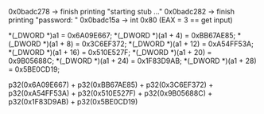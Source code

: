 0x0badc278 -> finish printing "starting stub ..."
0x0badc282 -> finish printing "password: "
0x0badc15a -> int 0x80 (EAX = 3 == get input)


  *(_DWORD *)a1 = 0x6A09E667;
  *(_DWORD *)(a1 + 4) = 0xBB67AE85;
  *(_DWORD *)(a1 + 8) = 0x3C6EF372;
  *(_DWORD *)(a1 + 12) = 0xA54FF53A;
  *(_DWORD *)(a1 + 16) = 0x510E527F;
  *(_DWORD *)(a1 + 20) = 0x9B05688C;
  *(_DWORD *)(a1 + 24) = 0x1F83D9AB;
  *(_DWORD *)(a1 + 28) = 0x5BE0CD19;


p32(0x6A09E667) + p32(0xBB67AE85) + p32(0x3C6EF372) + p32(0xA54FF53A) + p32(0x510E527F) + p32(0x9B05688C) + p32(0x1F83D9AB) + p32(0x5BE0CD19)
